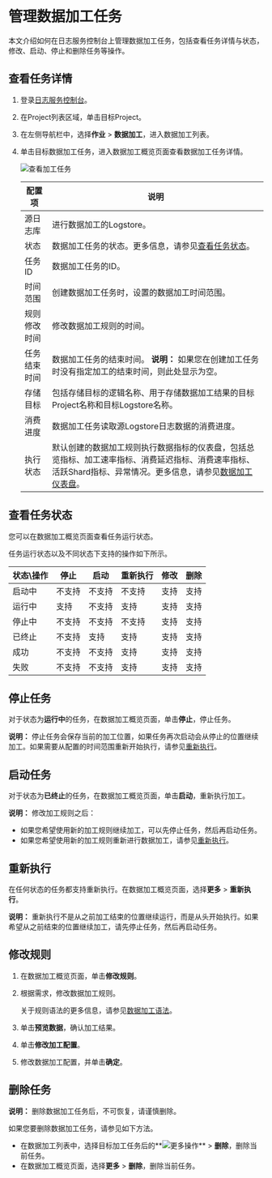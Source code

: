 # 管理数据加工任务

本文介绍如何在日志服务控制台上管理数据加工任务，包括查看任务详情与状态，修改、启动、停止和删除任务等操作。

## 查看任务详情

1.  登录[日志服务控制台](https://sls.console.aliyun.com)。

2.  在Project列表区域，单击目标Project。

3.  在左侧导航栏中，选择**作业** \> **数据加工**，进入数据加工列表。

4.  单击目标数据加工任务，进入数据加工概览页面查看数据加工任务详情。

    ![查看加工任务](https://static-aliyun-doc.oss-accelerate.aliyuncs.com/assets/img/zh-CN/5053749951/p54621.png)

    |配置项|说明|
    |---|--|
    |源日志库|进行数据加工的Logstore。|
    |状态|数据加工任务的状态。更多信息，请参见[查看任务状态](#section_g57_l8g_v5v)。|
    |任务ID|数据加工任务的ID。|
    |时间范围|创建数据加工任务时，设置的数据加工时间范围。|
    |规则修改时间|修改数据加工规则的时间。|
    |任务结束时间|数据加工任务的结束时间。 **说明：** 如果您在创建加工任务时没有指定加工的结束时间，则此处显示为空。 |
    |存储目标|包括存储目标的逻辑名称、用于存储数据加工结果的目标Project名称和目标Logstore名称。|
    |消费进度|数据加工任务读取源Logstore日志数据的消费进度。|
    |执行状态|默认创建的数据加工规则执行数据指标的仪表盘，包括总览指标、加工速率指标、消费延迟指标、消费速率指标、活跃Shard指标、异常情况。更多信息，请参见[数据加工仪表盘](/intl.zh-CN/数据加工/数据加工仪表盘.md)。|


## 查看任务状态

您可以在数据加工概览页面查看任务运行状态。

任务运行状态以及不同状态下支持的操作如下所示。

|状态\\操作|停止|启动|重新执行|修改|删除|
|------|--|--|----|--|--|
|启动中|不支持|不支持|不支持|支持|支持|
|运行中|支持|不支持|支持|支持|支持|
|停止中|不支持|不支持|不支持|支持|支持|
|已终止|不支持|支持|支持|支持|支持|
|成功|不支持|不支持|支持|支持|支持|
|失败|不支持|不支持|支持|支持|支持|

## 停止任务

对于状态为**运行中**的任务，在数据加工概览页面，单击**停止**，停止任务。

**说明：** 停止任务会保存当前的加工位置，如果任务再次启动会从停止的位置继续加工。如果需要从配置的时间范围重新开始执行，请参见[重新执行](#section_e9s_2gf_e5w)。

## 启动任务

对于状态为**已终止**的任务，在数据加工概览页面，单击**启动**，重新执行加工。

**说明：** 修改加工规则之后：

-   如果您希望使用新的加工规则继续加工，可以先停止任务，然后再启动任务。
-   如果您希望使用新的加工规则重新进行数据加工，请参见[重新执行](#section_e9s_2gf_e5w)。

## 重新执行

在任何状态的任务都支持重新执行。在数据加工概览页面，选择**更多** \> **重新执行**。

**说明：** 重新执行不是从之前加工结束的位置继续运行，而是从头开始执行。如果希望从之前结束的位置继续加工，请先停止任务，然后再启动任务。

## 修改规则

1.  在数据加工概览页面，单击**修改规则**。

2.  根据需求，修改数据加工规则。

    关于规则语法的更多信息，请参见[数据加工语法](/intl.zh-CN/数据加工/数据加工语法/语言简介.md)。

3.  单击**预览数据**，确认加工结果。

4.  单击**修改加工配置**。

5.  修改数据加工配置，并单击**确定**。


## 删除任务

**说明：** 删除数据加工任务后，不可恢复，请谨慎删除。

如果您要删除数据加工任务，请参见如下方法。

-   在数据加工列表中，选择目标加工任务后的**![更多操作](https://static-aliyun-doc.oss-accelerate.aliyuncs.com/assets/img/zh-CN/5053749951/p57786.png)** \> **删除**，删除当前任务。
-   在数据加工概览页面，选择**更多** \> **删除**，删除当前任务。

